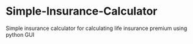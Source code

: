 # Simple-Insurance-Calculator
Simple insurance calculator for calculating life insurance premium using python GUI
